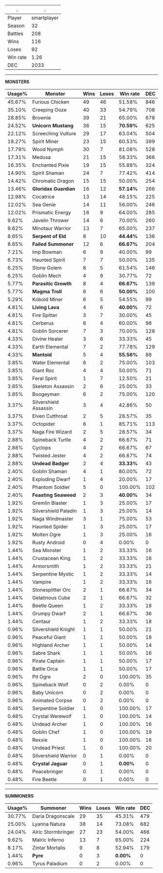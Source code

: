 .|.
|-|-
Player|smartplayer
Season|32
Battles|208
Wins|116
Loses|92
Win rate|1.26
DEC|2033

---
**MONSTERS**

Usage%|Monster|Wins|Loses|Win rate|DEC|
-|-|-|-|-|-|
45.67%|Furious Chicken|49|46|51.58%|846|
35.10%|Creeping Ooze|40|33|54.79%|708|
28.85%|Brownie|39|21|65.00%|678|
24.52%|**Unicorn Mustang**|36|15|**70.59%**|625|
22.12%|Screeching Vulture|29|17|63.04%|504|
18.27%|Spirit Miner|23|15|60.53%|399|
17.79%|Wood Nymph|30|7|81.08%|528|
17.31%|Medusa|21|15|58.33%|366|
16.35%|Enchanted Pixie|19|15|55.88%|324|
14.90%|Spirit Shaman|24|7|77.42%|414|
14.42%|Chromatic Dragon|15|15|50.00%|254|
13.46%|**Gloridax Guardian**|16|12|**57.14%**|266|
12.98%|Cocatrice|13|14|48.15%|225|
12.02%|Sea Genie|14|11|56.00%|246|
12.02%|Prismatic Energy|16|9|64.00%|285|
9.62%|Javelin Thrower|14|6|70.00%|260|
9.62%|Minotaur Warrior|13|7|65.00%|237|
8.65%|**Serpent of Eld**|8|10|**44.44%**|136|
8.65%|**Failed Summoner**|12|6|**66.67%**|204|
7.21%|Imp Bowman|6|9|40.00%|99|
6.73%|Haunted Spirit|7|7|50.00%|135|
6.25%|Stone Golem|8|5|61.54%|146|
6.25%|Goblin Mech|4|9|30.77%|72|
5.77%|**Parasitic Growth**|8|4|**66.67%**|139|
5.77%|**Magma Troll**|6|6|**50.00%**|100|
5.29%|Kobold Miner|6|5|54.55%|99|
4.81%|**Living Lava**|4|6|**40.00%**|72|
4.81%|Fire Spitter|3|7|30.00%|45|
4.81%|Cerberus|6|4|60.00%|98|
4.81%|Goblin Sorcerer|7|3|70.00%|128|
4.33%|Divine Healer|3|6|33.33%|45|
4.33%|Earth Elemental|7|2|77.78%|129|
4.33%|**Mantoid**|5|4|**55.56%**|88|
3.85%|Water Elemental|6|2|75.00%|103|
3.85%|Giant Roc|4|4|50.00%|71|
3.85%|Feral Spirit|1|7|12.50%|21|
3.85%|Skeleton Assassin|2|6|25.00%|33|
3.85%|Boogeyman|6|2|75.00%|120|
3.37%|Silvershield Assassin|3|4|42.86%|50|
3.37%|Elven Cutthroat|2|5|28.57%|35|
3.37%|Octopider|6|1|85.71%|113|
3.37%|Naga Fire Wizard|2|5|28.57%|34|
2.88%|Spineback Turtle|4|2|66.67%|71|
2.88%|Cyclops|4|2|66.67%|67|
2.88%|Twisted Jester|4|2|66.67%|74|
2.88%|**Undead Badger**|2|4|**33.33%**|43|
2.40%|Goblin Shaman|4|1|80.00%|72|
2.40%|Exploding Dwarf|1|4|20.00%|17|
2.40%|Phantom Soldier|5|0|100.00%|102|
2.40%|**Feasting Seaweed**|2|3|**40.00%**|34|
1.92%|Gremlin Blaster|1|3|25.00%|17|
1.92%|Silvershield Paladin|1|3|25.00%|14|
1.92%|Naga Windmaster|3|1|75.00%|53|
1.92%|Haunted Spider|1|3|25.00%|17|
1.92%|Molten Ogre|1|3|25.00%|16|
1.92%|Rusty Android|0|4|0.00%|0|
1.44%|Sea Monster|1|2|33.33%|16|
1.44%|Crustacean King|1|2|33.33%|16|
1.44%|Armorsmith|1|2|33.33%|21|
1.44%|Serpentine Mystic|1|2|33.33%|14|
1.44%|Vampire|1|2|33.33%|16|
1.44%|Stonesplitter Orc|2|1|66.67%|34|
1.44%|Gelatinous Cube|2|1|66.67%|32|
1.44%|Beetle Queen|1|2|33.33%|18|
1.44%|Grumpy Dwarf|2|1|66.67%|36|
1.44%|Centaur|1|2|33.33%|18|
0.96%|Silvershield Knight|1|1|50.00%|21|
0.96%|Peaceful Giant|1|1|50.00%|18|
0.96%|Highland Archer|1|1|50.00%|14|
0.96%|Sabre Shark|1|1|50.00%|16|
0.96%|Pirate Captain|1|1|50.00%|17|
0.96%|Battle Orca|1|1|50.00%|17|
0.96%|Pit Ogre|2|0|100.00%|35|
0.96%|Spineback Wolf|0|2|0.00%|0|
0.96%|Baby Unicorn|0|2|0.00%|0|
0.96%|Animated Corpse|0|2|0.00%|0|
0.48%|Serpentine Soldier|1|0|100.00%|17|
0.48%|Crystal Werewolf|1|0|100.00%|14|
0.48%|Undead Archer|1|0|100.00%|16|
0.48%|Goblin Chef|1|0|100.00%|19|
0.48%|Rexxie|1|0|100.00%|16|
0.48%|Undead Priest|1|0|100.00%|20|
0.48%|Silvershield Warrior|0|1|0.00%|0|
0.48%|**Crystal Jaguar**|0|1|**0.00%**|0|
0.48%|Peacebringer|0|1|0.00%|0|
0.48%|Fire Beetle|0|1|0.00%|0|

---
**SUMMONERS**

Usage%|Summoner|Wins|Loses|Win rate|DEC|
-|-|-|-|-|-|
30.77%|Daria Dragonscale|29|35|45.31%|479|
25.00%|Lyanna Natura|38|14|73.08%|682|
24.04%|Alric Stormbringer|27|23|54.00%|466|
9.62%|Malric Inferno|13|7|65.00%|224|
8.17%|Zintar Mortalis|9|8|52.94%|179|
1.44%|**Pyre**|0|3|**0.00%**|0|
0.96%|Tyrus Paladium|0|2|0.00%|0|
